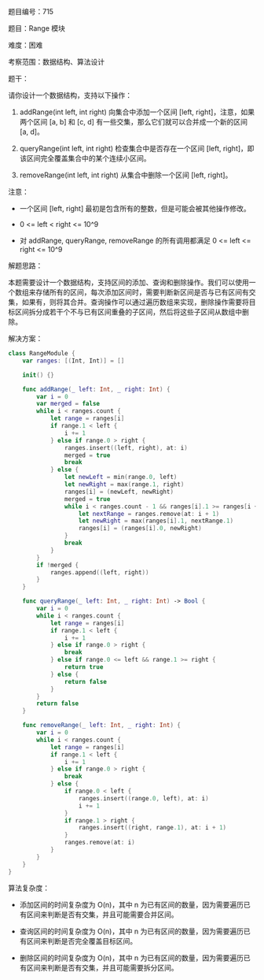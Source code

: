 题目编号：715

题目：Range 模块

难度：困难

考察范围：数据结构、算法设计

题干：

请你设计一个数据结构，支持以下操作：

1. addRange(int left, int right) 向集合中添加一个区间 [left, right]，注意，如果两个区间 [a, b] 和 [c, d] 有一些交集，那么它们就可以合并成一个新的区间 [a, d]。

2. queryRange(int left, int right) 检查集合中是否存在一个区间 [left, right]，即该区间完全覆盖集合中的某个连续小区间。

3. removeRange(int left, int right) 从集合中删除一个区间 [left, right]。

注意：

- 一个区间 [left, right] 最初是包含所有的整数，但是可能会被其他操作修改。

- 0 <= left < right <= 10^9

- 对 addRange, queryRange, removeRange 的所有调用都满足 0 <= left <= right <= 10^9

解题思路：

本题需要设计一个数据结构，支持区间的添加、查询和删除操作。我们可以使用一个数组来存储所有的区间，每次添加区间时，需要判断新区间是否与已有区间有交集，如果有，则将其合并。查询操作可以通过遍历数组来实现，删除操作需要将目标区间拆分成若干个不与已有区间重叠的子区间，然后将这些子区间从数组中删除。

解决方案：

```swift
class RangeModule {
    var ranges: [(Int, Int)] = []

    init() {}

    func addRange(_ left: Int, _ right: Int) {
        var i = 0
        var merged = false
        while i < ranges.count {
            let range = ranges[i]
            if range.1 < left {
                i += 1
            } else if range.0 > right {
                ranges.insert((left, right), at: i)
                merged = true
                break
            } else {
                let newLeft = min(range.0, left)
                let newRight = max(range.1, right)
                ranges[i] = (newLeft, newRight)
                merged = true
                while i < ranges.count - 1 && ranges[i].1 >= ranges[i + 1].0 {
                    let nextRange = ranges.remove(at: i + 1)
                    let newRight = max(ranges[i].1, nextRange.1)
                    ranges[i] = (ranges[i].0, newRight)
                }
                break
            }
        }
        if !merged {
            ranges.append((left, right))
        }
    }

    func queryRange(_ left: Int, _ right: Int) -> Bool {
        var i = 0
        while i < ranges.count {
            let range = ranges[i]
            if range.1 < left {
                i += 1
            } else if range.0 > right {
                break
            } else if range.0 <= left && range.1 >= right {
                return true
            } else {
                return false
            }
        }
        return false
    }

    func removeRange(_ left: Int, _ right: Int) {
        var i = 0
        while i < ranges.count {
            let range = ranges[i]
            if range.1 < left {
                i += 1
            } else if range.0 > right {
                break
            } else {
                if range.0 < left {
                    ranges.insert((range.0, left), at: i)
                    i += 1
                }
                if range.1 > right {
                    ranges.insert((right, range.1), at: i + 1)
                }
                ranges.remove(at: i)
            }
        }
    }
}
```

算法复杂度：

- 添加区间的时间复杂度为 O(n)，其中 n 为已有区间的数量，因为需要遍历已有区间来判断是否有交集，并且可能需要合并区间。

- 查询区间的时间复杂度为 O(n)，其中 n 为已有区间的数量，因为需要遍历已有区间来判断是否完全覆盖目标区间。

- 删除区间的时间复杂度为 O(n)，其中 n 为已有区间的数量，因为需要遍历已有区间来判断是否有交集，并且可能需要拆分区间。